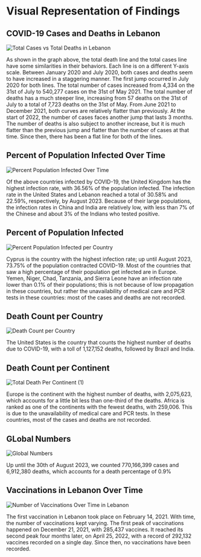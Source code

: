 # **Visual Representation of Findings**

## **COVID-19 Cases and Deaths in Lebanon**

![Total Cases vs  Total Deaths in Lebanon](https://github.com/EdwinKhoury/Covid-19-Project/assets/146214280/3b939aa6-fa65-4718-b037-88c9abd86f91)

As shown in the graph above, the total death line and the total cases line have some similarities in their behaviors. Each line is on a different Y-axis scale. Between January 2020 and July 2020, both cases and deaths seem to have increased in a staggering manner. The first jump occurred in July 2020 for both lines. The total number of cases increased from 4,334 on the 31st of July to 540,277 cases on the 31st of May 2021. The total number of deaths has a much steeper line, increasing from 57 deaths on the 31st of July to a total of 7,723 deaths on the 31st of May. From June 2021 to December 2021, both curves are relatively flatter than previously. At the start of 2022, the number of cases faces another jump that lasts 3 months. The number of deaths is also subject to another increase, but it is much flatter than the previous jump and flatter than the number of cases at that time. Since then, there has been a flat line for both of the lines.


## **Percent of Population Infected Over Time**

![Percent Population Infected Over Time](https://github.com/EdwinKhoury/Covid-19-Project/assets/146214280/16a33c74-8eff-448a-9a3c-9f2d2200daa4)

Of the above countries infected by COVID-19, the United Kingdom has the highest infection rate, with 36.56% of the population infected. The infection rate in the United States and Lebanon reached a total of 30.58% and 22.59%, respectively, by August 2023. Because of their large populations, the infection rates in China and India are relatively low, with less than 7% of the Chinese and about 3% of the Indians who tested positive.


## **Percent of Population Infected**

![Percent Population Infected per Country](https://github.com/EdwinKhoury/Covid-19-Project/assets/146214280/f64575aa-b7c8-4c53-8d5f-552ad0f00779)

Cyprus is the country with the highest infection rate; up until August 2023, 73.75% of the population contracted COVID-19. Most of the countries that saw a high percentage of their population get infected are in Europe.
Yemen, Niger, Chad, Tanzania, and Sierra Leone have an infection rate lower than 0.1% of their populations; this is not because of low propagation in these countries, but rather the unavailability of medical care and PCR tests in these countries: most of the cases and deaths are not recorded.


## **Death Count per Country**

![Death Count per Country](https://github.com/EdwinKhoury/Covid-19-Project/assets/146214280/117b0c46-6fa7-42d7-b927-e43aedc57d4b)

The United States is the country that counts the highest number of deaths due to COVID-19, with a toll of 1,127,152 deaths, followed by Brazil and India.


## **Death Count per Continent**

![Total Death Per Continent (1)](https://github.com/EdwinKhoury/Covid-19-Project/assets/146214280/4b156b64-646d-4739-b4b5-762437757033)

Europe is the continent with the highest number of deaths, with 2,075,623, which accounts for a little bit less than one-third of the deaths. Africa is ranked as one of the continents with the fewest deaths, with 259,006. This is due to the unavailability of medical care and PCR tests. In these countries, most of the cases and deaths are not recorded.


## **GLobal Numbers**

![Global Numbers](https://github.com/EdwinKhoury/Covid-19-Project/assets/146214280/6a9a102d-c079-4e49-a41d-898b584930e8)

Up until the 30th of August 2023, we counted 770,166,399 cases and 6,912,380 deaths, which accounts for a death percentage of 0.9%


## **Vaccinations in Lebanon Over Time**

![Number of Vaccinations Over Time in Lebanon](https://github.com/EdwinKhoury/Covid-19-Project/assets/146214280/e143ff08-33c7-4879-9d96-12e45906b280)

The first vaccination in Lebanon took place on February 14, 2021. With time, the number of vaccinations kept varying. The first peak of vaccinations happened on December 21, 2021, with 285,437 vaccines. It reached its second peak four months later, on April 25, 2022, with a record of 292,132 vaccines recorded on a single day. Since then, no vaccinations have been recorded.



